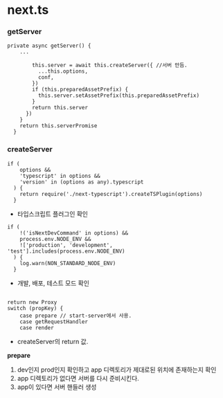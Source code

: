 # next.ts

### getServer

```tsx
private async getServer() {
	...

        this.server = await this.createServer({ //서버 만듬.
          ...this.options,
          conf,
        })
        if (this.preparedAssetPrefix) {
          this.server.setAssetPrefix(this.preparedAssetPrefix)
        }
        return this.server
      })
    }
    return this.serverPromise
  }
```

### createServer

```tsx
if (
    options &&
    'typescript' in options &&
    'version' in (options as any).typescript
  ) {
    return require('./next-typescript').createTSPlugin(options)
  }
```

- 타입스크립트 플러그인 확인

```tsx
if (
    !('isNextDevCommand' in options) &&
    process.env.NODE_ENV &&
    !['production', 'development', 'test'].includes(process.env.NODE_ENV)
  ) {
    log.warn(NON_STANDARD_NODE_ENV)
  }
```

- 개발, 배포, 테스트 모드 확인

```tsx

return new Proxy 
switch (propKey) {
	case prepare // start-server에서 사용.
	case getRequestHandler
	case render
```

- createServer의 return 값.

**prepare**

1. dev인지 prod인지 확인하고 app 디렉토리가 제대로된 위치에 존재하는지 확인
2. app 디렉토리가 없다면 서버를 다시 준비시킨다.
3. app이 있다면 서버 핸들러 생성
